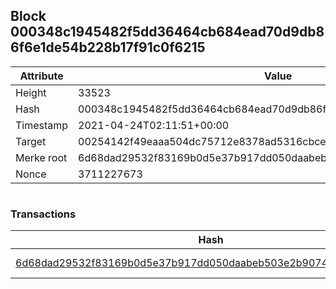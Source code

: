 ## Block 000348c1945482f5dd36464cb684ead70d9db86f6e1de54b228b17f91c0f6215

Attribute | Value
--- | ---
Height | 33523
Hash | 000348c1945482f5dd36464cb684ead70d9db86f6e1de54b228b17f91c0f6215
Timestamp | 2021-04-24T02:11:51+00:00
Target | 00254142f49eaaa504dc75712e8378ad5316cbcead634704b3734b6271167cc4
Merke root | 6d68dad29532f83169b0d5e37b917dd050daabeb503e2b90745fccf109a4bfba
Nonce | 3711227673

```

```

### Transactions

Hash | Amount
--- | ---
[6d68dad29532f83169b0d5e37b917dd050daabeb503e2b90745fccf109a4bfba](6d68dad29532f83169b0d5e37b917dd050daabeb503e2b90745fccf109a4bfba.md) | 10.00000000 SKEPTI 
